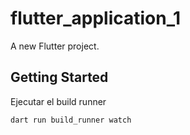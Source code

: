 # flutter_application_1

A new Flutter project.

## Getting Started

Ejecutar el build runner

```
dart run build_runner watch

```
